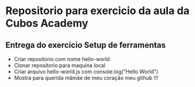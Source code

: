 # Repositorio para exercicio da aula da Cubos Academy

## Entrega do exercicio Setup de ferramentas

* Criar repositorio com nome hello-world<br/>
* Clonar repositorio para maquina local<br/>
* Criar arquivo hello-world.js com console.log("Hello World")<br/>
* Mostra para querida mãmãe de meu coração meu github !!!
